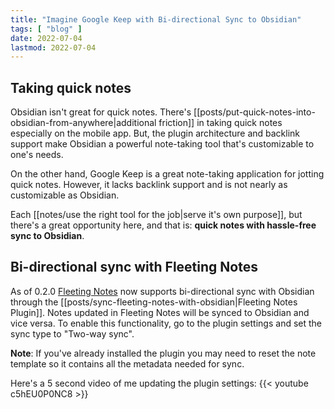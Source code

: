 ```yaml
---
title: "Imagine Google Keep with Bi-directional Sync to Obsidian"
tags: [ "blog" ]
date: 2022-07-04
lastmod: 2022-07-04
---
```

## Taking quick notes
Obsidian isn't great for quick notes. There's [[posts/put-quick-notes-into-obsidian-from-anywhere|additional friction]] in taking quick notes especially on the mobile app. But, the plugin architecture and backlink support make Obsidian a powerful note-taking tool that's customizable to one's needs. 

On the other hand, Google Keep is a great note-taking application for jotting quick notes. However, it lacks backlink support and is not nearly as customizable as Obsidian.

Each [[notes/use the right tool for the job|serve it's own purpose]], but there's a great opportunity here, and that is: **quick notes with hassle-free sync to Obsidian**.  

## Bi-directional sync with Fleeting Notes
As of 0.2.0 [Fleeting Notes](https://fleetingnotes.app) now supports bi-directional sync with Obsidian through the [[posts/sync-fleeting-notes-with-obsidian|Fleeting Notes Plugin]]. Notes updated in Fleeting Notes will be synced to Obsidian and vice versa. To enable this functionality, go to the plugin settings and set the sync type to "Two-way sync".

**Note**: If you've already installed the plugin you may need to reset the note template so it contains all the metadata needed for sync.

Here's a 5 second video of me updating the plugin settings:
{{< youtube c5hEU0P0NC8 >}}
